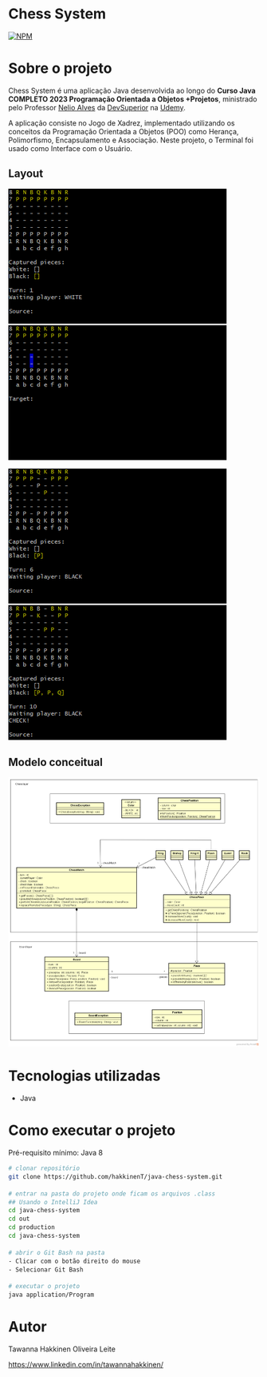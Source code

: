 # Chess System 
[![NPM](https://img.shields.io/npm/l/react)](https://github.com/hakkinenT/java-chess-system/blob/master/LICENSE) 

# Sobre o projeto

Chess System é uma aplicação Java desenvolvida ao longo do **Curso Java COMPLETO 2023 Programação Orientada a Objetos +Projetos**, ministrado pelo Professor [Nelio Alves](@acenelio) da [DevSuperior](https://devsuperior.com "Site da DevSuperior") na [Udemy](https://www.udemy.com/course/java-curso-completo).

A aplicação consiste no Jogo de Xadrez, implementado utilizando os conceitos da Programação Orientada a Objetos (POO) como Herança, Polimorfismo, Encapsulamento e Associação. Neste projeto, o Terminal foi usado como Interface com o Usuário.

## Layout
![Image 1](https://github.com/hakkinenT/assets/blob/master/java-projects/java-chess-system/image1.png) ![Image 2](https://github.com/hakkinenT/assets/blob/master/java-projects/java-chess-system/image2.png)

![Image 3](https://github.com/hakkinenT/assets/blob/master/java-projects/java-chess-system/image3.png) ![Image 4](https://github.com/hakkinenT/assets/blob/master/java-projects/java-chess-system/image4.png)

## Modelo conceitual
![Modelo Conceitual](https://github.com/hakkinenT/assets/blob/master/java-projects/java-chess-system/modelo-conceitual/chess-system-design.png)

# Tecnologias utilizadas
- Java

# Como executar o projeto
Pré-requisito mínimo: Java 8

```bash
# clonar repositório
git clone https://github.com/hakkinenT/java-chess-system.git

# entrar na pasta do projeto onde ficam os arquivos .class
## Usando o IntelliJ Idea
cd java-chess-system
cd out
cd production
cd java-chess-system

# abrir o Git Bash na pasta
- Clicar com o botão direito do mouse
- Selecionar Git Bash

# executar o projeto
java application/Program
```

# Autor

Tawanna Hakkinen Oliveira Leite

https://www.linkedin.com/in/tawannahakkinen/

